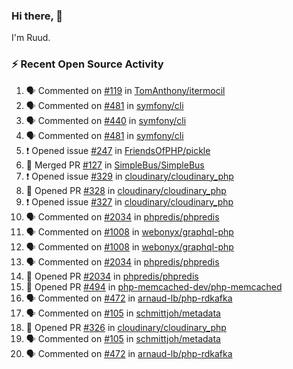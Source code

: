### Hi there, 👋

I'm Ruud.
 
### :zap: Recent Open Source Activity

<!--START_SECTION:activity-->
1. 🗣 Commented on [#119](https://github.com/TomAnthony/itermocil/issues/119) in [TomAnthony/itermocil](https://github.com/TomAnthony/itermocil)
2. 🗣 Commented on [#481](https://github.com/symfony/cli/issues/481) in [symfony/cli](https://github.com/symfony/cli)
3. 🗣 Commented on [#440](https://github.com/symfony/cli/issues/440) in [symfony/cli](https://github.com/symfony/cli)
4. 🗣 Commented on [#481](https://github.com/symfony/cli/issues/481) in [symfony/cli](https://github.com/symfony/cli)
5. ❗️ Opened issue [#247](https://github.com/FriendsOfPHP/pickle/issues/247) in [FriendsOfPHP/pickle](https://github.com/FriendsOfPHP/pickle)
6. 🎉 Merged PR [#127](https://github.com/SimpleBus/SimpleBus/pull/127) in [SimpleBus/SimpleBus](https://github.com/SimpleBus/SimpleBus)
7. ❗️ Opened issue [#329](https://github.com/cloudinary/cloudinary_php/issues/329) in [cloudinary/cloudinary_php](https://github.com/cloudinary/cloudinary_php)
8. 💪 Opened PR [#328](https://github.com/cloudinary/cloudinary_php/pull/328) in [cloudinary/cloudinary_php](https://github.com/cloudinary/cloudinary_php)
9. ❗️ Opened issue [#327](https://github.com/cloudinary/cloudinary_php/issues/327) in [cloudinary/cloudinary_php](https://github.com/cloudinary/cloudinary_php)
10. 🗣 Commented on [#2034](https://github.com/phpredis/phpredis/issues/2034) in [phpredis/phpredis](https://github.com/phpredis/phpredis)
11. 🗣 Commented on [#1008](https://github.com/webonyx/graphql-php/issues/1008) in [webonyx/graphql-php](https://github.com/webonyx/graphql-php)
12. 🗣 Commented on [#1008](https://github.com/webonyx/graphql-php/issues/1008) in [webonyx/graphql-php](https://github.com/webonyx/graphql-php)
13. 🗣 Commented on [#2034](https://github.com/phpredis/phpredis/issues/2034) in [phpredis/phpredis](https://github.com/phpredis/phpredis)
14. 💪 Opened PR [#2034](https://github.com/phpredis/phpredis/pull/2034) in [phpredis/phpredis](https://github.com/phpredis/phpredis)
15. 💪 Opened PR [#494](https://github.com/php-memcached-dev/php-memcached/pull/494) in [php-memcached-dev/php-memcached](https://github.com/php-memcached-dev/php-memcached)
16. 🗣 Commented on [#472](https://github.com/arnaud-lb/php-rdkafka/issues/472) in [arnaud-lb/php-rdkafka](https://github.com/arnaud-lb/php-rdkafka)
17. 🗣 Commented on [#105](https://github.com/schmittjoh/metadata/issues/105) in [schmittjoh/metadata](https://github.com/schmittjoh/metadata)
18. 💪 Opened PR [#326](https://github.com/cloudinary/cloudinary_php/pull/326) in [cloudinary/cloudinary_php](https://github.com/cloudinary/cloudinary_php)
19. 🗣 Commented on [#105](https://github.com/schmittjoh/metadata/issues/105) in [schmittjoh/metadata](https://github.com/schmittjoh/metadata)
20. 🗣 Commented on [#472](https://github.com/arnaud-lb/php-rdkafka/issues/472) in [arnaud-lb/php-rdkafka](https://github.com/arnaud-lb/php-rdkafka)
<!--END_SECTION:activity-->

